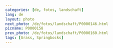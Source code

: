 ```yaml
---
categories: [de, fotos, landschaft]
lang: de
layout: photo
next_photo: /de/fotos/landschaft/P0000146.html
picname: P0000158
prev_photo: /de/fotos/landschaft/P0000160.html
tags: [Grass, Springbocks]
---
```

